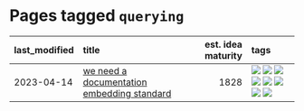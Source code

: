# Pages tagged `querying`

|last_modified|title|est. idea maturity|tags
|:---|:---|---:|:---|
|2023-04-14|[we need a documentation embedding standard](../doc-embed-standard.md)|1828|[![](https://img.shields.io/badge/tag-accessibility-d548d8)](../tags/accessibility.md) [![](https://img.shields.io/badge/tag-documentation-e8ae48)](../tags/documentation.md) [![](https://img.shields.io/badge/tag-embedding-b5ec2c)](../tags/embedding.md) [![](https://img.shields.io/badge/tag-nlp-f76896)](../tags/nlp.md) [![](https://img.shields.io/badge/tag-querying-0e5ec)](../tags/querying.md) [![](https://img.shields.io/badge/tag-readthedocs-36f98)](../tags/readthedocs.md) [![](https://img.shields.io/badge/tag-service-3a9a4f)](../tags/service.md) [![](https://img.shields.io/badge/tag-standard-d9f12f)](../tags/standard.md)|